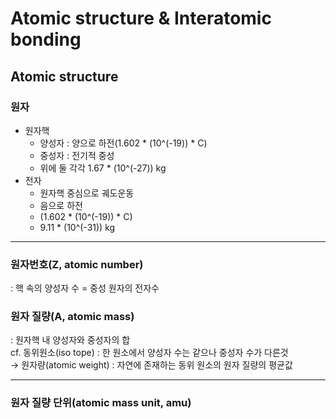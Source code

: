 # Atomic structure & Interatomic bonding
## Atomic structure
### 원자
- 원자핵
	- 양성자 : 양으로 하전(1.602 * (10^(-19)) * C)
	- 중성자 : 전기적 중성
	- 위에 둘 각각 1.67 * (10^(-27)) kg
- 전자
	- 원자핵 중심으로 궤도운동
	- 음으로 하전
	- (1.602 * (10^(-19)) * C)
	- 9.11 * (10^(-31)) kg
___
### 원자번호(Z, atomic number)
: 핵 속의 양성자 수 = 중성 원자의 전자수

### 원자 질량(A, atomic mass)
: 원자핵 내 양성자와 중성자의 합<br>
cf. 동위원소(iso tope) : 한 원소에서 양성자 수는 같으나 중성자 수가 다른것<br>
→ 원자량(atomic weight) : 자연에 존재하는 동위 원소의 원자 질량의 평균값
___
### 원자 질량 단위(atomic mass unit, amu)

